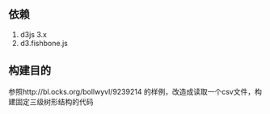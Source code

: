 ## 依赖
1. d3js 3.x
2. d3.fishbone.js
## 构建目的
参照http://bl.ocks.org/bollwyvl/9239214 的样例，改造成读取一个csv文件，构建固定三级树形结构的代码